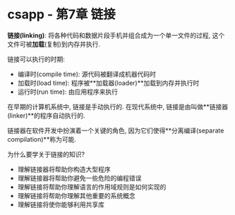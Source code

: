 # csapp - 第7章 链接

**链接(linking)**: 将各种代码和数据片段手机并组合成为一个单一文件的过程, 这个文件可被**加载**(复制)到内存并执行.

链接可以执行的时期:

* 编译时(compile time): 源代码被翻译成机器代码时
* 加载时(load time): 程序被**加载器(loader)**加载到内存并执行时
* 运行时(run time): 由应用程序来执行

在早期的计算机系统中, 链接是手动执行的. 在现代系统中, 链接是由叫做**链接器(linker)**的程序自动执行的.

链接器在软件开发中扮演着一个关键的角色, 因为它们使得**分离编译(separate compilation)**称为可能.

为什么要学关于链接的知识?

* 理解链接器将帮助你构造大型程序
* 理解链接器将帮助你避免一些危险的编程错误
* 理解链接将帮助你理解语言的作用域规则是如何实现的
* 理解链接将帮助你理解其他重要的系统概念
* 理解链接将使你能够利用共享库